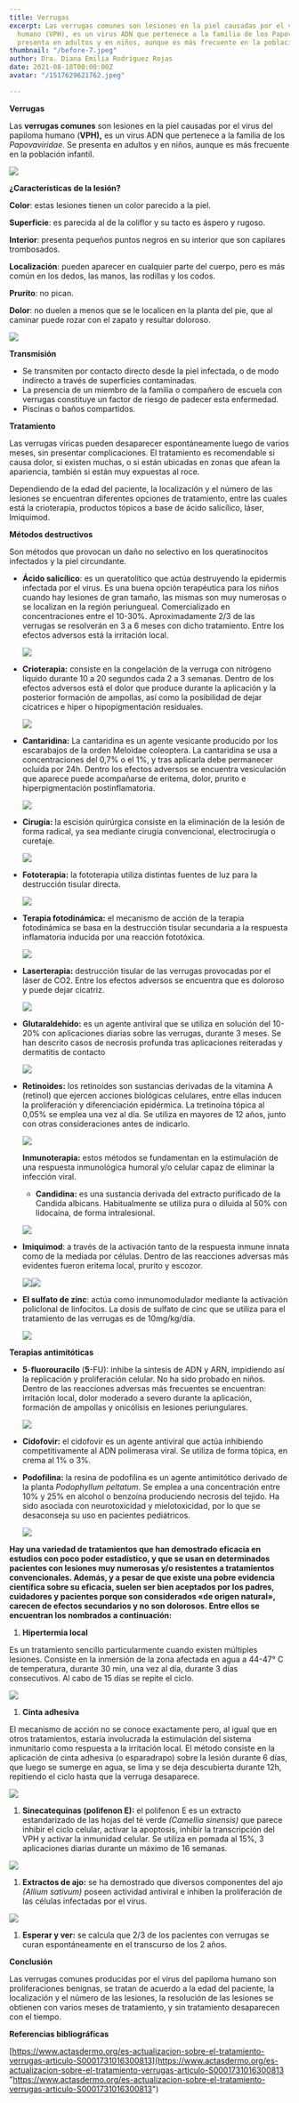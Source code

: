```yaml
---
title: Verrugas
excerpt: Las verrugas comunes son lesiones en la piel causadas por el virus del papiloma
  humano (VPH), es un virus ADN que pertenece a la familia de los Papovaviridae. Se
  presenta en adultos y en niños, aunque es más frecuente en la población infantil.
thumbnail: "/before-7.jpeg"
author: Dra. Diana Emilia Rodríguez Rojas
date: 2021-08-18T00:00:00Z
avatar: "/1517629621762.jpeg"

---
```

**Verrugas**

Las **verrugas comunes** son lesiones en la piel causadas por el virus del papiloma humano (**VPH),** es un virus ADN que pertenece a la familia de los _Papovaviridae_. Se presenta en adultos y en niños, aunque es más frecuente en la población infantil.

![](/virus-vph-1024x572.jpeg)

**¿Características de la lesión?**

**Color**: estas lesiones tienen un color parecido a la piel.

**Superficie**: es parecida al de la coliflor y su tacto es áspero y rugoso.

**Interior**: presenta pequeños puntos negros en su interior que son capilares trombosados.

**Localización**: pueden aparecer en cualquier parte del cuerpo, pero es más común en los dedos, las manos, las rodillas y los codos.

**Prurito**: no pican.

**Dolor**: no duelen a menos que se le localicen en la planta del pie, que al caminar puede rozar con el zapato y resultar doloroso.

![](/verrugas_post.jpeg)

**Transmisión**

* Se transmiten por contacto directo desde la piel infectada, o de modo indirecto a través de superficies contaminadas.
* La presencia de un miembro de la familia o compañero de escuela con verrugas constituye un factor de riesgo de padecer esta enfermedad.
* Piscinas o baños compartidos.

**Tratamiento**

Las verrugas víricas pueden desaparecer espontáneamente luego de varios meses, sin presentar complicaciones. El tratamiento es recomendable si causa dolor, si existen muchas, o si están ubicadas en zonas que afean la apariencia, también si están muy expuestas al roce.

Dependiendo de la edad del paciente, la localización y el número de las lesiones se encuentran diferentes opciones de tratamiento, entre las cuales está la crioterapia, productos tópicos a base de ácido salicílico, láser, Imiquimod.

**Métodos destructivos**

Son métodos que provocan un daño no selectivo en los queratinocitos infectados y la piel circundante.

* **Ácido salicílico**: es un queratolítico que actúa destruyendo la epidermis infectada por el virus. Es una buena opción terapéutica para los niños cuando hay lesiones de gran tamaño, las mismas son muy numerosas o se localizan en la región periungueal. Comercializado en concentraciones entre el 10-30%. Aproximadamente 2/3 de las verrugas se resolverán en 3 a 6 meses con dicho tratamiento. Entre los efectos adversos está la irritación local.

  ![](/antiverrugas-isdin-20ml-0.jpeg)
* **Crioterapia:** consiste en la congelación de la verruga con nitrógeno líquido durante 10 a 20 segundos cada 2 a 3 semanas. Dentro de los efectos adversos está el dolor que produce durante la aplicación y la posterior formación de ampollas, así como la posibilidad de dejar cicatrices e hiper o hipopigmentación residuales.

  ![](/nitrogeno-liquido.jpeg)
* **Cantaridina:** La cantaridina es un agente vesicante producido por los escarabajos de la orden Meloidae coleoptera. La cantaridina se usa a concentraciones del 0,7% o el 1%, y tras aplicarla debe permanecer ocluida por 24h. Dentro los efectos adversos se encuentra vesiculación que aparece puede acompañarse de eritema, dolor, prurito e hiperpigmentación postinflamatoria.

  ![](/eev69wlwkaa0f0k.jpeg)
* **Cirugía:** la escisión quirúrgica consiste en la eliminación de la lesión de forma radical, ya sea mediante cirugía convencional, electrocirugía o curetaje.

  ![](/electrocirugiar1.jpeg)
* **Fototerapia:** la fototerapia utiliza distintas fuentes de luz para la destrucción tisular directa.

  ![](/istockphoto-182171283-612x612.jpeg)
* **Terapia fotodinámica:** el mecanismo de acción de la terapia fotodinámica se basa en la destrucción tisular secundaria a la respuesta inflamatoria inducida por una reacción fototóxica.

  ![](/fotodinamica.jpeg)
* **Laserterapia:** destrucción tisular de las verrugas provocadas por el láser de CO2. Entre los efectos adversos se encuentra que es doloroso y puede dejar cicatriz.

  ![](/eliminacion-de-verrugas-o-lunares-con-laser-co2-2.jpeg)
* **Glutaraldehído:** es un agente antiviral que se utiliza en solución del 10-20% con aplicaciones diarias sobre las verrugas, durante 3 meses. Se han descrito casos de necrosis profunda tras aplicaciones reiteradas y dermatitis de contacto

  ![](/glutarol.jpeg)
* **Retinoides:** los retinoides son sustancias derivadas de la vitamina A (retinol) que ejercen acciones biológicas celulares, entre ellas inducen la proliferación y diferenciación epidérmica. La tretinoína tópica al 0,05% se emplea una vez al día. Se utiliza en mayores de 12 años, junto con otras consideraciones antes de indicarlo.

  ![](/tretinoina-crema-1.jpeg)

  **Inmunoterapia:** estos métodos se fundamentan en la estimulación de una respuesta inmunológica humoral y/o celular capaz de eliminar la infección viral.
  * **Candidina:** es una sustancia derivada del extracto purificado de la Candida albicans. Habitualmente se utiliza pura o diluida al 50% con lidocaína, de forma intralesional.

  ![](/rtemagicc_84122-photo_01-jpg.jpg)
* **Imiquimod**: a través de la activación tanto de la respuesta inmune innata como de la mediada por células. Dentro de las reacciones adversas más evidentes fueron eritema local, prurito y escozor.

  ![](/aldara-1_3.jpeg)![](/virosupril-crema-x5g.jpeg)
* **El sulfato de zinc**: actúa como inmunomodulador mediante la activación policlonal de linfocitos. La dosis de sulfato de cinc que se utiliza para el tratamiento de las verrugas es de 10mg/kg/día.

  ![](/7706569022929.webp)

**Terapias antimitóticas**

* **5**-**fluorouracilo** (**5**-FU): inhibe la síntesis de ADN y ARN, impidiendo así la replicación y proliferación celular. No ha sido probado en niños. Dentro de las reacciones adversas más frecuentes se encuentran: irritación local, dolor moderado a severo durante la aplicación, formación de ampollas y onicólisis en lesiones periungulares.

  ![](/captura-de-pantalla-2021-08-18-a-la-s-8-44-05-p-m.png)
* **Cidofovir:** el cidofovir es un agente antiviral que actúa inhibiendo competitivamente al ADN polimerasa viral. Se utiliza de forma tópica, en crema al 1% o 3%.
* **Podofilina:** la resina de podofilina es un agente antimitótico derivado de la planta _Podophyllum peltatum_. Se emplea a una concentración entre 10% y 25% en alcohol o benzoína produciendo necrosis del tejido. Ha sido asociada con neurotoxicidad y mielotoxicidad, por lo que se desaconseja su uso en pacientes pediátricos.

  ![](/podofilina_3_1.jpeg)

**Hay una variedad de tratamientos que han demostrado eficacia en estudios con poco poder estadístico, y que se usan en determinados pacientes con lesiones muy numerosas y/o resistentes a tratamientos convencionales. Además, y a pesar de que existe una pobre evidencia científica sobre su eficacia, suelen ser bien aceptados por los padres, cuidadores y pacientes porque son considerados «de origen natural», carecen de efectos secundarios y no son dolorosos. Entre ellos se encuentran los nombrados a continuación:**

1. **Hipertermia local**

Es un tratamiento sencillo particularmente cuando existen múltiples lesiones. Consiste en la inmersión de la zona afectada en agua a 44-47° C de temperatura, durante 30 min, una vez al día, durante 3 días consecutivos. Al cabo de 15 días se repite el ciclo.

![](/3-6.jpeg)

1. **Cinta adhesiva**

El mecanismo de acción no se conoce exactamente pero, al igual que en otros tratamientos, estaría involucrada la estimulación del sistema inmunitario como respuesta a la irritación local. El método consiste en la aplicación de cinta adhesiva (o esparadrapo) sobre la lesión durante 6 días, que luego se sumerge en agua, se lima y se deja descubierta durante 12h, repitiendo el ciclo hasta que la verruga desaparece.

![](/1041-large_default.jpeg)

1. **Sinecatequinas (polifenon E):** el polifenon E es un extracto estandarizado de las hojas del té verde _(Camellia sinensis)_ que parece inhibir el ciclo celular, activar la apoptosis, inhibir la transcripción del VPH y activar la inmunidad celular. Se utiliza en pomada al 15%, 3 aplicaciones diarias durante un máximo de 16 semanas.

![](/camellia-sinensis-flowers-1.jpeg)

1. **Extractos de ajo:** se ha demostrado que diversos componentes del ajo _(Allium sativum)_ poseen actividad antiviral e inhiben la proliferación de las células infectadas por el virus.

![](/ajo-entrero-dientes-de-ajo.jpeg)

1. **Esperar y ver:** se calcula que 2/3 de los pacientes con verrugas se curan espontáneamente en el transcurso de los 2 años.

**Conclusión**

Las verrugas comunes producidas por el virus del papiloma humano son proliferaciones benignas, se tratan de acuerdo a la edad del paciente, la localización y el número de las lesiones, la resolución de las lesiones se obtienen con varios meses de tratamiento, y sin tratamiento desaparecen con el tiempo.

**Referencias bibliográficas**

[https://www.actasdermo.org/es-actualizacion-sobre-el-tratamiento-verrugas-articulo-S0001731016300813](https://www.actasdermo.org/es-actualizacion-sobre-el-tratamiento-verrugas-articulo-S0001731016300813 "https://www.actasdermo.org/es-actualizacion-sobre-el-tratamiento-verrugas-articulo-S0001731016300813")